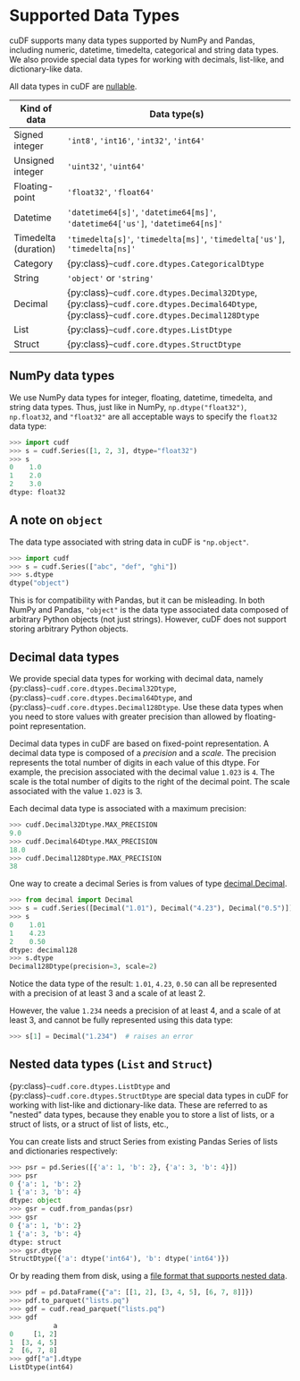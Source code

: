 # Supported Data Types

cuDF supports many data types supported by NumPy and Pandas, including
numeric, datetime, timedelta, categorical and string data types. We
also provide special data types for working with decimals, list-like,
and dictionary-like data.

All data types in cuDF are [nullable](missing-data).

<div class="special-table">

| Kind of data         | Data type(s)                                                                                                                             |
|----------------------|------------------------------------------------------------------------------------------------------------------------------------------|
| Signed integer       | `'int8'`, `'int16'`, `'int32'`, `'int64'`                                                                                                |
| Unsigned integer     | `'uint32'`, `'uint64'`                                                                                                                   |
| Floating-point       | `'float32'`, `'float64'`                                                                                                                 |
| Datetime             | `'datetime64[s]'`, `'datetime64[ms]'`, `'datetime64['us']`, `'datetime64[ns]'`                                                           |
| Timedelta (duration) | `'timedelta[s]'`, `'timedelta[ms]'`, `'timedelta['us']`, `'timedelta[ns]'`                                                               |
| Category             | {py:class}`~cudf.core.dtypes.CategoricalDtype`                                                                                           |
| String               | `'object'` or `'string'`                                                                                                                 |
| Decimal              | {py:class}`~cudf.core.dtypes.Decimal32Dtype`, {py:class}`~cudf.core.dtypes.Decimal64Dtype`, {py:class}`~cudf.core.dtypes.Decimal128Dtype`|
| List                 | {py:class}`~cudf.core.dtypes.ListDtype`                                                                                                  |
| Struct               | {py:class}`~cudf.core.dtypes.StructDtype`                                                                                                |

</div>

## NumPy data types

We use NumPy data types for integer, floating, datetime, timedelta,
and string data types.  Thus, just like in NumPy,
`np.dtype("float32")`, `np.float32`, and `"float32"` are all acceptable
ways to specify the `float32` data type:

```python
>>> import cudf
>>> s = cudf.Series([1, 2, 3], dtype="float32")
>>> s
0    1.0
1    2.0
2    3.0
dtype: float32
```

## A note on `object`

The data type associated with string data in cuDF is `"np.object"`.

```python
>>> import cudf
>>> s = cudf.Series(["abc", "def", "ghi"])
>>> s.dtype
dtype("object")
```

This is for compatibility with Pandas, but it can be misleading. In
both NumPy and Pandas, `"object"` is the data type associated data
composed of arbitrary Python objects (not just strings).  However,
cuDF does not support storing arbitrary Python objects.

## Decimal data types

We provide special data types for working with decimal data, namely
{py:class}`~cudf.core.dtypes.Decimal32Dtype`,
{py:class}`~cudf.core.dtypes.Decimal64Dtype`, and
{py:class}`~cudf.core.dtypes.Decimal128Dtype`.  Use these data types when you
need to store values with greater precision than allowed by floating-point
representation.

Decimal data types in cuDF are based on fixed-point representation.  A
decimal data type is composed of a _precision_ and a _scale_.  The
precision represents the total number of digits in each value of this
dtype. For example, the precision associated with the decimal value
`1.023` is `4`. The scale is the total number of digits to the right
of the decimal point. The scale associated with the value `1.023` is
3.

Each decimal data type is associated with a maximum precision:

```python
>>> cudf.Decimal32Dtype.MAX_PRECISION
9.0
>>> cudf.Decimal64Dtype.MAX_PRECISION
18.0
>>> cudf.Decimal128Dtype.MAX_PRECISION
38
```

One way to create a decimal Series is from values of type [decimal.Decimal][python-decimal].

```python
>>> from decimal import Decimal
>>> s = cudf.Series([Decimal("1.01"), Decimal("4.23"), Decimal("0.5")])
>>> s
0    1.01
1    4.23
2    0.50
dtype: decimal128
>>> s.dtype
Decimal128Dtype(precision=3, scale=2)
```

Notice the data type of the result: `1.01`, `4.23`, `0.50` can all be
represented with a precision of at least 3 and a scale of at least 2.

However, the value `1.234` needs a precision of at least 4, and a
scale of at least 3, and cannot be fully represented using this data
type:

```python
>>> s[1] = Decimal("1.234")  # raises an error
```

## Nested data types (`List` and `Struct`)

{py:class}`~cudf.core.dtypes.ListDtype` and
{py:class}`~cudf.core.dtypes.StructDtype` are special data types in cuDF for
working with list-like and dictionary-like data. These are referred to as
"nested" data types, because they enable you to store a list of lists, or a
struct of lists, or a struct of list of lists, etc.,

You can create lists and struct Series from existing Pandas Series of
lists and dictionaries respectively:

```python
>>> psr = pd.Series([{'a': 1, 'b': 2}, {'a': 3, 'b': 4}])
>>> psr
0 {'a': 1, 'b': 2}
1 {'a': 3, 'b': 4}
dtype: object
>>> gsr = cudf.from_pandas(psr)
>>> gsr
0 {'a': 1, 'b': 2}
1 {'a': 3, 'b': 4}
dtype: struct
>>> gsr.dtype
StructDtype({'a': dtype('int64'), 'b': dtype('int64')})
```

Or by reading them from disk, using a [file format that supports nested data](io).

```python
>>> pdf = pd.DataFrame({"a": [[1, 2], [3, 4, 5], [6, 7, 8]]})
>>> pdf.to_parquet("lists.pq")
>>> gdf = cudf.read_parquet("lists.pq")
>>> gdf
           a
0     [1, 2]
1  [3, 4, 5]
2  [6, 7, 8]
>>> gdf["a"].dtype
ListDtype(int64)
```

[numpy-dtype]: https://numpy.org/doc/stable/reference/arrays.dtypes.html#arrays-dtypes
[python-decimal]: https://docs.python.org/3/library/decimal.html#decimal.Decimal

